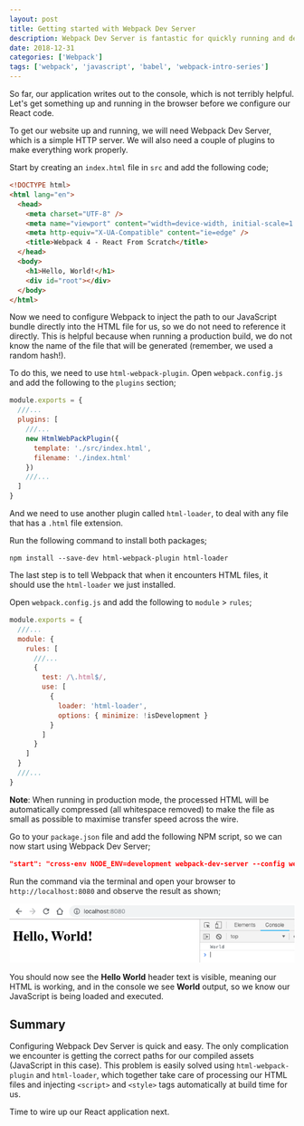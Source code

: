 ```yaml
---
layout: post
title: Getting started with Webpack Dev Server
description: Webpack Dev Server is fantastic for quickly running and debugging Webpack based websites, thanks in part to its support for Hot Module Reloading (HMR)
date: 2018-12-31
categories: ['Webpack']
tags: ['webpack', 'javascript', 'babel', 'webpack-intro-series']
---
```


So far, our application writes out to the console, which is not terribly helpful. Let's get something up and running in the browser before we configure our React code.

To get our website up and running, we will need Webpack Dev Server, which is a simple HTTP server. We will also need a couple of plugins to make everything work properly.

Start by creating an `index.html` file in `src` and add the following code;

```html
<!DOCTYPE html>
<html lang="en">
  <head>
    <meta charset="UTF-8" />
    <meta name="viewport" content="width=device-width, initial-scale=1.0" />
    <meta http-equiv="X-UA-Compatible" content="ie=edge" />
    <title>Webpack 4 - React From Scratch</title>
  </head>
  <body>
    <h1>Hello, World!</h1>
    <div id="root"></div>
  </body>
</html>
```

Now we need to configure Webpack to inject the path to our JavaScript bundle directly into the HTML file for us, so we do not need to reference it directly. This is helpful because when running a production build, we do not know the name of the file that will be generated (remember, we used a random hash!).

To do this, we need to use `html-webpack-plugin`. Open `webpack.config.js` and add the following to the `plugins` section;

```javascript
module.exports = {
  ///...
  plugins: [
    ///...
    new HtmlWebPackPlugin({
      template: './src/index.html',
      filename: './index.html'
    })
    ///...
  ]
}
```

And we need to use another plugin called `html-loader`, to deal with any file that has a `.html` file extension.

Run the following command to install both packages;

```shell
npm install --save-dev html-webpack-plugin html-loader
```

The last step is to tell Webpack that when it encounters HTML files, it should use the `html-loader` we just installed.

Open `webpack.config.js` and add the following to `module` > `rules`;

```javascript
module.exports = {
  ///...
  module: {
    rules: [
      ///...
      {
        test: /\.html$/,
        use: [
          {
            loader: 'html-loader',
            options: { minimize: !isDevelopment }
          }
        ]
      }
    ]
  }
  ///...
}
```

**Note**: When running in production mode, the processed HTML will be automatically compressed (all whitespace removed) to make the file as small as possible to maximise transfer speed across the wire.

Go to your `package.json` file and add the following NPM script, so we can now start using Webpack Dev Server;

```json
"start": "cross-env NODE_ENV=development webpack-dev-server --config webpack.config.js"
```

Run the command via the terminal and open your browser to `http://localhost:8080` and observe the result as shown;

![Webpack 4 Dev Server](webpack-4-dev-server.png)

You should now see the **Hello World** header text is visible, meaning our HTML is working, and in the console we see **World** output, so we know our JavaScript is being loaded and executed.

## Summary

Configuring Webpack Dev Server is quick and easy. The only complication we encounter is getting the correct paths for our compiled assets (JavaScript in this case). This problem is easily solved using `html-webpack-plugin` and `html-loader`, which together take care of processing our HTML files and injecting `<script>` and `<style>` tags automatically at build time for us.

Time to wire up our React application next.
